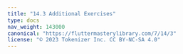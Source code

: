 ```yaml
---
title: "14.3 Additional Exercises"
type: docs
nav_weight: 143000
canonical: "https://fluttermasterylibrary.com/7/14/3"
license: "© 2023 Tokenizer Inc. CC BY-NC-SA 4.0"
---
```

